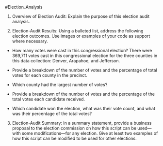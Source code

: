#Election_Analysis

  1. Overview of Election Audit: Explain the purpose of this election audit analysis.

  2. Election-Audit Results: Using a bulleted list, address the following election outcomes. Use images or examples of your code as support where necessary.

  - How many votes were cast in this congressional election?
      There were 369,711 votes cast in this congressional election for the three counties in this data collection: Denver, Arapahoe, and Jefferson.

  - Provide a breakdown of the number of votes and the percentage of total votes for each county in the precinct.

  - Which county had the largest number of votes?

  - Provide a breakdown of the number of votes and the percentage of the total votes each candidate received.

  - Which candidate won the election, what was their vote count, and what was their percentage of the total votes?

  3. Election-Audit Summary: In a summary statement, provide a business proposal to the election commission on how this script can be used—with some     modifications—for any election. Give at least two examples of how this script can be modified to be used for other elections.
